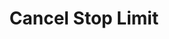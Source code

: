 ---
title: Cancel Stop Limit
position_number: 8
type: post
description: /future/trade/v1/entrust/cancel-profit-stop
remark: Content-Type = application/x-www-form-urlencoded && application/json
parameters:
    -
        name: profitId
        type: integer
        mandatory: true
        default: N/A
        description: Stop limit ID
        ranges:
left_code_blocks:
    -
        code_block: "public void getKLine() {\r\n\tString text = HttpUtil.get(URL + \"/data/api/future/trade/v1/getKLine?market=btc_usdt&type=1min&since=0\");\r\n\tSystem.out.println(text);\r\n}"
        title: Java
        language: java
right_code_blocks:
    - code_block: |-
        {
          "error": {
            "code": "",
            "msg": ""
          },
          "msgInfo": "",
          "result": true,
          "returnCode": 0
        }
      title: Response
      language: json
---